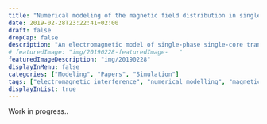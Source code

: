 ```yaml
---
title: "Numerical modeling of the magnetic field distribution in single-phase single-core transformer"
date: 2019-02-28T23:22:41+02:00
draft: false
dropCap: false
description: "An electromagnetic model of single-phase single-core transformer is made and a numerical simulation of the electromagnetic field is performed"
# featuredImage: "img/20190228-featuredImage-   "
featuredImageDescription: "img/20190228"
displayInMenu: false
categories: ["Modeling", "Papers", "Simulation"]
tags: ["electromagnetic interference", "numerical modelling", "magnetic induction", "transformer"]
displayInList: true
---
```



Work in progress..